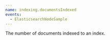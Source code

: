 ```yaml
---
name: indexing.documentsIndexed
events:
  - ElasticsearchNodeSample
---
```


The number of documents indexed to an index.